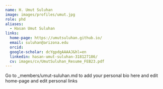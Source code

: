 ```yaml
---
name: H. Umut Suluhan
image: images/profiles/umut.jpg
role: phd
aliases:
  - Hasan Umut Suluhan
links:
  home-page: https://umutsuluhan.github.io/
  email: suluhan@arizona.edu
  orcid: 
  google-scholar: dcYgpdgAAAAJ&hl=en
  linkedin: hasan-umut-suluhan-318127186/
  cv: images/cv/UmutSuluhan_Resume_FEB23.pdf
---
```


Go to _members/umut-suluhan.md to add your personal bio here and edit home-page and edit personal links
